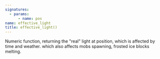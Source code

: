 ```yaml
---
signatures:
  - params:
      - name: pos
name: effective_light
title: effective_light()
---
```



Numeric function, returning the "real" light at position, which is affected by
time and weather. which also affects mobs spawning, frosted ice blocks melting.
